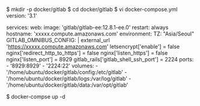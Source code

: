 $ mkdir -p docker/gitlab
$ cd docker/gitlab
$ vi docker-compose.yml
version: '3.1'

services:
  web:
    image: 'gitlab/gitlab-ee:12.8.1-ee.0'
    restart: always
    hostname: 'xxxxx.compute.amazonaws.com'
    environment:
      TZ: "Asia/Seoul"
      GITLAB_OMNIBUS_CONFIG: |
        external_url 'https://xxxxx.compute.amazonaws.com'
        letsencrypt['enable'] = false
        nginx['redirect_http_to_https'] = false
        nginx['listen_https'] = false
        nginx['listen_port'] = 8929
        gitlab_rails['gitlab_shell_ssh_port'] = 2224
    ports:
      - '8929:8929'
      - '2224:22'
    volumes:
      - '/home/ubuntu/docker/gitlab/config:/etc/gitlab'
      - '/home/ubuntu/docker/gitlab/logs:/var/log/gitlab'
      - '/home/ubuntu/docker/gitlab/data:/var/opt/gitlab'

$ docker-compse up -d